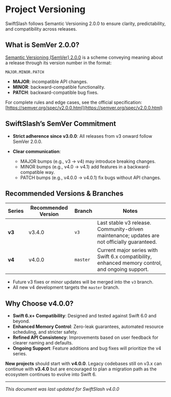 # Project Versioning

SwiftSlash follows Semantic Versioning 2.0.0 to ensure clarity, predictability, and compatibility across releases.

## What is SemVer 2.0.0?

[Semantic Versioning (SemVer) 2.0.0](https://semver.org/spec/v2.0.0.html) is a scheme conveying meaning about a release through its version number in the format:

```
MAJOR.MINOR.PATCH
```

- **MAJOR**: incompatible API changes.
- **MINOR**: backward-compatible functionality.
- **PATCH**: backward-compatible bug fixes.

For complete rules and edge cases, see the official specification: [https://semver.org/spec/v2.0.0.html](https://semver.org/spec/v2.0.0.html)

## SwiftSlash’s SemVer Commitment

- **Strict adherence since v3.0.0**: All releases from v3 onward follow SemVer 2.0.0.
- **Clear communication**:

	- MAJOR bumps (e.g., v3 → v4) may introduce breaking changes.
	- MINOR bumps (e.g., v4.0 → v4.1) add features in a backward-compatible way.
	- PATCH bumps (e.g., v4.0.0 → v4.0.1) fix bugs without API changes.

## Recommended Versions & Branches

| Series | Recommended Version | Branch   | Notes                                                                                            |
| ------ | ------------------- | -------- | ------------------------------------------------------------------------------------------------ |
| **v3** | v3.4.0              | `v3`     | Last stable v3 release. Community-driven maintenance; updates are not officially guaranteed.     |
| **v4** | v4.0.0              | `master` | Current major series with Swift 6.x compatibility, enhanced memory control, and ongoing support. |

- Future v3 fixes or minor updates will be merged into the `v3` branch.
- All new v4 development targets the `master` branch.

## Why Choose v4.0.0?

- **Swift 6.x+ Compatibility**: Designed and tested against Swift 6.0 and beyond.
- **Enhanced Memory Control**: Zero-leak guarantees, automated resource scheduling, and stricter safety.
- **Refined API Consistency**: Improvements based on user feedback for clearer naming and defaults.
- **Ongoing Support**: Feature additions and bug fixes will prioritize the v4 series.

**New projects** should start with **v4.0.0**.
Legacy codebases still on v3.x can continue with **v3.4.0** but are encouraged to plan a migration path as the ecosystem continues to evolve into Swift 6.

---

*This document was last updated for SwiftSlash v4.0.0*
